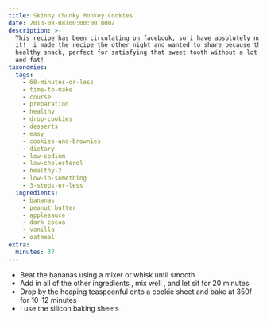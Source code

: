 ```yaml
---
title: Skinny Chunky Monkey Cookies
date: 2013-08-08T00:00:00.000Z
description: >-
  This recipe has been circulating on facebook, so i have absolutely no claim to
  it!  i made the recipe the other night and wanted to share because they are a
  healthy snack, perfect for satisfying that sweet tooth without a lot of sugar
  and fat!
taxonomies:
  tags:
    - 60-minutes-or-less
    - time-to-make
    - course
    - preparation
    - healthy
    - drop-cookies
    - desserts
    - easy
    - cookies-and-brownies
    - dietary
    - low-sodium
    - low-cholesterol
    - healthy-2
    - low-in-something
    - 3-steps-or-less
  ingredients:
    - bananas
    - peanut butter
    - applesauce
    - dark cocoa
    - vanilla
    - oatmeal
extra:
  minutes: 37
---
```

 - Beat the bananas using a mixer or whisk until smooth
 - Add in all of the other ingredients , mix well , and let sit for 20 minutes
 - Drop by the heaping teaspoonful onto a cookie sheet and bake at 350f for 10-12 minutes
 - I use the silicon baking sheets

